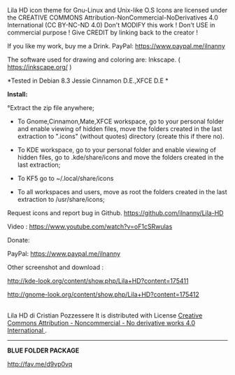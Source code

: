Lila HD icon theme for Gnu-Linux and Unix-like O.S
Icons are licensed under the CREATIVE COMMONS
Attribution-NonCommercial-NoDerivatives 4.0
International (CC BY-NC-ND 4.0)
Don't MODIFY this work !
Don't USE in commercial purpose !
Give CREDIT by linking back to the creator !

If you like my work, buy me a Drink.
PayPal:
https://www.paypal.me/ilnanny

The software used for drawing and coloring are: Inkscape. ( https://inkscape.org/ )

*Tested in Debian 8.3 Jessie Cinnamon D.E.,XFCE D.E *

<b>Install:</b>

°Extract the zip file anywhere;

- To Gnome,Cinnamon,Mate,XFCE workspace, go to your personal folder and enable viewing of hidden files, move the folders created in the last extraction to ".icons" (without quotes) directory (create this if there no).

- To KDE workspace, go to your personal folder and enable viewing of hidden files, go to .kde/share/icons and move the folders created in the last extraction;

- To KF5    go to  ~/.local/share/icons

- To all workspaces and users, move as root the folders created in the last extraction to /usr/share/icons;

Request icons and report bug  in Github.
https://github.com/ilnanny/Lila-HD


Video : https://www.youtube.com/watch?v=oF1cSRwulas

Donate:

PayPal:
https://www.paypal.me/ilnanny

Other screenshot and download :

http://kde-look.org/content/show.php/Lila+HD?content=175411

http://gnome-look.org/content/show.php/Lila+HD?content=175412



<a rel="license" href="http://creativecommons.org/licenses/by-nc-nd/4.0/"></a><br><span xmlns:dct="http://purl.org/dc/terms/" property="dct:title">Lila HD</span> di <span xmlns:cc="http://creativecommons.org/ns#" property="cc:attributionName">Cristian Pozzessere</span> It is distributed with License <a rel="license" href="http://creativecommons.org/licenses/by-nc-nd/4.0/">
</a>
<a rel="license" href="http://creativecommons.org/licenses/by-nc-nd/4.0/"></a>
<a rel="license" href="http://creativecommons.org/licenses/by-nc-nd/4.0/">Creative Commons Attribution - Noncommercial - No derivative works 4.0 International
</a>.

--------------------------------------------------------
<b> BLUE FOLDER PACKAGE </b> 

http://fav.me/d9vp0vq
